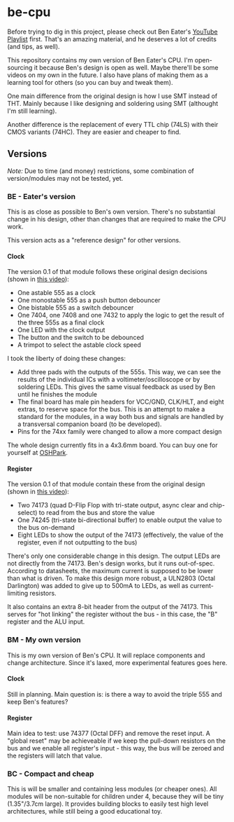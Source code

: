 # be-cpu

Before trying to dig in this project, please check out Ben Eater's [YouTube Playlist](https://www.youtube.com/watch?v=HyznrdDSSGM&list=PLowKtXNTBypGqImE405J2565dvjafglHU) first. That's an amazing material, and he deserves a lot of credits (and tips, as well).

This repository contains my own version of Ben Eater's CPU. I'm open-sourcing it because Ben's design is open as well. Maybe there'll be some videos on my own in the future. I also have plans of making them as a learning tool for others (so you can buy and tweak them).

One main difference from the original design is how I use SMT instead of THT. Mainly because I like designing and soldering using SMT (althought I'm still learning).

Another difference is the replacement of every TTL chip (74LS) with their CMOS variants (74HC). They are easier and cheaper to find.

## Versions

*Note:* Due to time (and money) restrictions, some combination of version/modules may not be tested, yet.

### BE - Eater's version

This is as close as possible to Ben's own version. There's no substantial change in his design, other than changes that are required to make the CPU work.

This version acts as a "reference design" for other versions.

#### Clock

The version 0.1 of that module follows these original design decisions (shown in [this video](https://www.youtube.com/watch?v=SmQ5K7UQPMM)):

* One astable 555 as a clock
* One monostable 555 as a push button debouncer
* One bistable 555 as a switch debouncer
* One 7404, one 7408 and one 7432 to apply the logic to get the result of the three 555s as a final clock
* One LED with the clock output
* The button and the switch to be debounced
* A trimpot to select the astable clock speed

I took the liberty of doing these changes:

* Add three pads with the outputs of the 555s. This way, we can see the results of the individual ICs with a voltimeter/oscilloscope or by soldering LEDs. This gives the same visual feedback as used by Ben until he finishes the module
* The final board has male pin headers for VCC/GND, CLK/HLT, and eight extras, to reserve space for the bus. This is an attempt to make a standard for the modules, in a way both bus and signals are handled by a transversal companion board (to be developed).
* Pins for the 74xx family were changed to allow a more compact design

The whole design currently fits in a 4x3.6mm board. You can buy one for yourself at [OSHPark](https://oshpark.com/shared_projects/r4cIYBAv).

#### Register

The version 0.1 of that module contain these from the original design (shown in [this video](https://www.youtube.com/watch?v=CiMaWbz_6E8)):

* Two 74173 (quad D-Flip Flop with tri-state output, async clear and chip-select) to read from the bus and store the value
* One 74245 (tri-state bi-directional buffer) to enable output the value to the bus on-demand
* Eight LEDs to show the output of the 74173 (effectively, the value of the register, even if not outputting to the bus)

There's only one considerable change in this design. The output LEDs are not directly from the 74173. Ben's design works, but it runs out-of-spec. According to datasheets, the maximum current is supposed to be lower than what is driven. To make this design more robust, a ULN2803 (Octal Darlington) was added to give up to 500mA to LEDs, as well as current-limiting resistors.

It also contains an extra 8-bit header from the output of the 74173. This serves for "hot linking" the register without the bus - in this case, the "B" register and the ALU input.

### BM - My own version

This is my own version of Ben's CPU. It will replace components and change architecture. Since it's laxed, more experimental features goes here.

#### Clock

Still in planning. Main question is: is there a way to avoid the triple 555 and keep Ben's features?

#### Register

Main idea to test: use 74377 (Octal DFF) and remove the reset input. A "global reset" may be achieveable if we keep the pull-down resistors on the bus and we enable all register's input - this way, the bus will be zeroed and the registers will latch that value.

### BC - Compact and cheap

This is will be smaller and containing less modules (or cheaper ones). All modules will be non-suitable for children under 4, because they will be tiny (1.35"/3.7cm large). It provides building blocks to easily test high level architectures, while still being a good educational toy.
